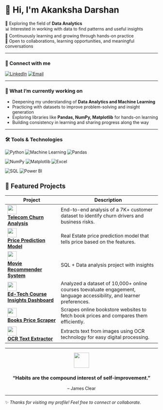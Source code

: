 # 👋 Hi, I'm Akanksha Darshan

🌱 Exploring the field of **Data Analytics**  
📊 Interested in working with data to find patterns and useful insights  
📖 Continuously learning and growing through hands-on practice  
🤝 Open to collaborations, learning opportunities, and meaningful conversations  



---

### 🔗 Connect with me 
[![LinkedIn](https://img.shields.io/badge/LinkedIn-blue?style=for-the-badge&logo=linkedin)](https://www.linkedin.com/in/akanksha-darshan-09886224a/) 
[![Email](https://img.shields.io/badge/Email-red?style=for-the-badge&logo=gmail&logoColor=white)](mailto:darshanakanksha8@gmail.com)  

---

### 📌 What I’m currently working on  
- Deepening my understanding of **Data Analytics and Machine Learning**  
- Practicing with datasets to improve problem-solving and insight generation  
- Exploring libraries like **Pandas, NumPy, Matplotlib** for hands-on learning  
- Building consistency in learning and sharing progress along the way  

---


### 🛠️ Tools & Technologies  

![Python](https://img.shields.io/badge/Python-3776AB?style=for-the-badge&logo=python&logoColor=white) 
![Machine Learning](https://img.shields.io/badge/Machine%20Learning-102230?style=for-the-badge&logo=scikitlearn&logoColor=orange) 
![Pandas](https://img.shields.io/badge/Pandas-150458?style=for-the-badge&logo=pandas&logoColor=white)  

![NumPy](https://img.shields.io/badge/NumPy-013243?style=for-the-badge&logo=numpy&logoColor=white) 
![Matplotlib](https://img.shields.io/badge/Matplotlib-003B57?style=for-the-badge&logo=plotly&logoColor=white) 
![Excel](https://img.shields.io/badge/Excel-217346?style=for-the-badge&logo=microsoft-excel&logoColor=white)  

![SQL](https://img.shields.io/badge/SQL-005C84?style=for-the-badge&logo=postgresql&logoColor=white) 
![Power BI](https://img.shields.io/badge/PowerBI-F2C811?style=for-the-badge&logo=powerbi&logoColor=black)  




## 🚀 Featured Projects

| Project | Description |
|---------|-------------|
| <a href="https://github.com/Akankshadarshan/Telecom_Churn_Analysis"><img src="https://img.icons8.com/color/48/000000/signal-app.png" width="30"/> <br/> **Telecom Churn Analysis**</a> |  End-to-end analysis of a                                                                                                                                                                                                                 7K+ customer dataset to identify churn drivers and business risks. |
| <a href="https://github.com/Akankshadarshan/price-prediction-model"><img src="https://img.icons8.com/color/48/000000/price-tag.png" width="30"/> <br/> **Price                                                                   Prediction Model**</a> | Real Estate price prediction model that tells price based on the features.|
| <a href="https://github.com/Akankshadarshan/Movie-recommender-system"><img src="https://img.icons8.com/color/48/000000/movie-projector.png" width="30"/> <br/>                                                                                        **Movie Recommender System**</a> | SQL + Data                                                                                                                                                               analysis project with insights |
| <a href="https://github.com/Akankshadarshan/edtech-powerbi-dashboard"><img src="https://img.icons8.com/color/48/000000/laptop.png" width="30"/> <br/> **Ed-Tech Course Insights Dashboard**</a> |                                                                                              Analyzed a dataset of 10,000+ online courses toevaluate engagement, language accessibility, and learner preferences. |
| <a href="https://github.com/Akankshadarshan/Book-Price-Scraper"><img src="https://img.icons8.com/color/48/000000/open-book.png" width="30"/> <br/> **Books Price Scraper**</a> | Scrapes online bookstore websites to                                                                                                                                                                fetch book prices and compares them efficiently.|
| <a href="https://github.com/Akankshadarshan/OCR-Text-Extractor"><img src="https://img.icons8.com/color/48/000000/scanner.png" width="30"/> <br/> **OCR Text Extractor**</a> |Extracts text from images                                                                                                                                                                          using OCR technology for easy digital processing.|
  
---

<p align="center">
  <img src="https://cdn-icons-png.flaticon.com/512/702/702797.png" width="50" height="50">
</p>
<h3 align="center"><b>“Habits are the compound interest of self-improvement.”</b></h3>  
<p align="center">– James Clear</p>

---
✨ *Thanks for visiting my profile! Feel free to connect or collaborate.*  

